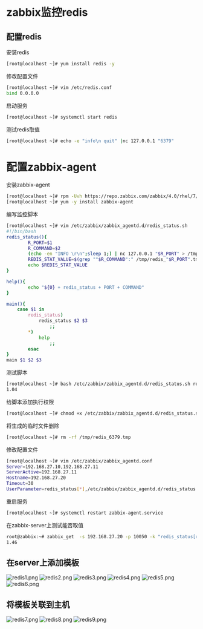 # zabbix监控redis
## 配置redis
安装redis
```bash
[root@localhost ~]# yum install redis -y
```
修改配置文件
```bash
[root@localhost ~]# vim /etc/redis.conf 
bind 0.0.0.0
```
启动服务
```bash
[root@localhost ~]# systemctl start redis
```
测试redis取值
```bash
[root@localhost ~]# echo -e "info\n quit" |nc 127.0.0.1 "6379"
```
# 配置zabbix-agent
安装zabbix-agent
```bash
[root@localhost ~]# rpm -Uvh https://repo.zabbix.com/zabbix/4.0/rhel/7/x86_64/zabbix-release-4.0-1.el7.noarch.rpm
[root@localhost ~]# yum -y install zabbix-agent
```
编写监控脚本
```bash
[root@localhost ~]# vim /etc/zabbix/zabbix_agentd.d/redis_status.sh
#!/bin/bash
redis_status(){
        R_PORT=$1
        R_COMMAND=$2
        (echo -en "INFO \r\n";sleep 1;) | nc 127.0.0.1 "$R_PORT" > /tmp/redis_"$R_PORT".tmp
        REDIS_STAT_VALUE=$(grep ""$R_COMMAND":" /tmp/redis_"$R_PORT".tmp | cut -d ':' -f2)
        echo $REDIS_STAT_VALUE  
}

help(){
        echo "${0} + redis_status + PORT + COMMAND"
}

main(){
    case $1 in
        redis_status)
            redis_status $2 $3
                ;;
        *)
            help
                ;;
        esac
}
main $1 $2 $3
```
测试脚本
```bash
[root@localhost ~]# bash /etc/zabbix/zabbix_agentd.d/redis_status.sh redis_status 6379 used_cpu_sys
1.04
```
给脚本添加执行权限
```bash
[root@localhost ~]# chmod +x /etc/zabbix/zabbix_agentd.d/redis_status.sh
```
将生成的临时文件删除
```bash
[root@localhost ~]# rm -rf /tmp/redis_6379.tmp 
```
修改配置文件
```bash
[root@localhost ~]# vim /etc/zabbix/zabbix_agentd.conf 
Server=192.168.27.10,192.168.27.11
ServerActive=192.168.27.11
Hostname=192.168.27.20
Timeout=30
UserParameter=redis_status[*],/etc/zabbix/zabbix_agentd.d/redis_status.sh $1 $2 $3
```
重启服务
```bash
[root@localhost ~]# systemctl restart zabbix-agent.service 
```
在zabbix-server上测试能否取值
```bash
root@zabbix:~# zabbix_get  -s 192.168.27.20 -p 10050 -k "redis_status[redis_status 6379 used_cpu_sys]"
1.46
```
## 在server上添加模板
![redis1.png](redis1.png)
![redis2.png](redis2.png)
![redis3.png](redis3.png)
![redis4.png](redis4.png)
![redis5.png](redis5.png)
![redis6.png](redis6.png)
## 将模板关联到主机
![redis7.png](redis7.png)
![redis8.png](redis8.png)
![redis9.png](redis9.png)